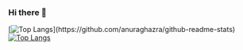 ### Hi there 👋

[![Top Langs]([https://github-readme-stats.vercel.app/api/top-langs/?username=mzmuping&layout=compact](https://github-readme-stats.vercel.app/api?username=mzmuping&show_icons=truel&layout=compact))](https://github.com/anuraghazra/github-readme-stats)
[![Top Langs](https://github-readme-stats.vercel.app/api/top-langs/?username=mzmuping&layout=compact)](https://github.com/anuraghazra/github-readme-stats)




<!--
**mzmuping/mzmuping** is a ✨ _special_ ✨ repository because its `README.md` (this file) appears on your GitHub profile.

Here are some ideas to get you started:

- 🔭 I’m currently working on ...
- 🌱 I’m currently learning ...
- 👯 I’m looking to collaborate on ...
- 🤔 I’m looking for help with ...
- 💬 Ask me about ...
- 📫 How to reach me: ...
- 😄 Pronouns: ...
- ⚡ Fun fact: ...
-->
